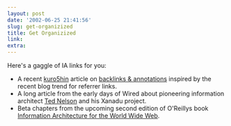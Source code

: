 ```yaml
---
layout: post
date: '2002-06-25 21:41:56'
slug: get-organizized
title: Get Organizized
link: 
extra: 
---
```


Here's a gaggle of IA links for you:
- A recent [kuro5hin](http://kuro5hin.org) article on [backlinks & annotations](http://www.kuro5hin.org/story/2002/5/16/152614/482) inspired by the recent blog trend for referrer links.
- A long article from the early days of Wired about pioneering information architect [Ted Nelson](http://www.wired.com/wired/archive//3.06/xanadu.html?person=ted_nelson&amp;topic_set=wiredpeople) and his Xanadu project.
- Beta chapters from the upcoming second edition of O'Reillys book [Information Architecture for the World Wide Web](http://www.oreilly.com/catalog/infotecture2/chapter/index.html).
